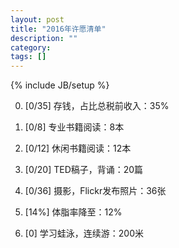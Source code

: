 ```yaml
---
layout: post
title: "2016年许愿清单"
description: ""
category: 
tags: []
---
```

{% include JB/setup %}

0. [0/35] 存钱，占比总税前收入：35%

1. [0/8] 专业书籍阅读：8本

2. [0/12] 休闲书籍阅读：12本

4. [0/20] TED稿子，背诵：20篇

5. [0/36] 摄影，Flickr发布照片：36张

3. [14%] 体脂率降至：12%

6. [0] 学习蛙泳，连续游：200米

